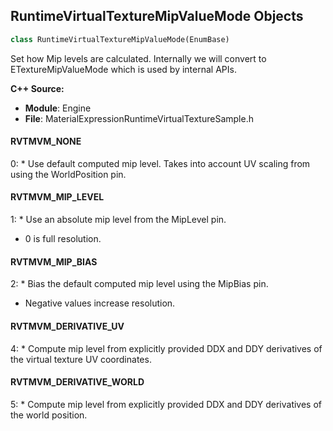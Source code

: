 ## RuntimeVirtualTextureMipValueMode Objects

```python
class RuntimeVirtualTextureMipValueMode(EnumBase)
```

Set how Mip levels are calculated.
Internally we will convert to ETextureMipValueMode which is used by internal APIs.

**C++ Source:**

- **Module**: Engine
- **File**: MaterialExpressionRuntimeVirtualTextureSample.h

<a id="unreal.RuntimeVirtualTextureMipValueMode.RVTMVM_NONE"></a>

#### RVTMVM_NONE

0: * Use default computed mip level. Takes into account UV scaling from using the WorldPosition pin.

<a id="unreal.RuntimeVirtualTextureMipValueMode.RVTMVM_MIP_LEVEL"></a>

#### RVTMVM_MIP_LEVEL

1: * Use an absolute mip level from the MipLevel pin.
* 0 is full resolution.

<a id="unreal.RuntimeVirtualTextureMipValueMode.RVTMVM_MIP_BIAS"></a>

#### RVTMVM_MIP_BIAS

2: * Bias the default computed mip level using the MipBias pin.
* Negative values increase resolution.

<a id="unreal.RuntimeVirtualTextureMipValueMode.RVTMVM_DERIVATIVE_UV"></a>

#### RVTMVM_DERIVATIVE_UV

4: * Compute mip level from explicitly provided DDX and DDY derivatives of the virtual texture UV coordinates.

<a id="unreal.RuntimeVirtualTextureMipValueMode.RVTMVM_DERIVATIVE_WORLD"></a>

#### RVTMVM_DERIVATIVE_WORLD

5: * Compute mip level from explicitly provided DDX and DDY derivatives of the world position.

<a id="unreal.MaterialSceneAttributeInputMode"></a>